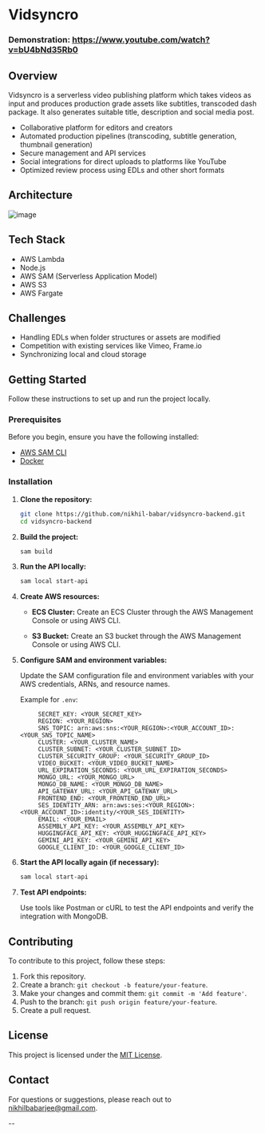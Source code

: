 
# Vidsyncro


### Demonstration: https://www.youtube.com/watch?v=bU4bNd35Rb0

## Overview

Vidsyncro is a serverless video publishing platform which takes videos as input and produces production grade assets like subtitles, transcoded dash package. It also generates suitable title, description and social media post.

- Collaborative platform for editors and creators
- Automated production pipelines (transcoding, subtitle generation, thumbnail generation)
- Secure management and API services
- Social integrations for direct uploads to platforms like YouTube
- Optimized review process using EDLs and other short formats

## Architecture

![image](https://github.com/nikhil-babar/vidsyncro-backend/assets/115392530/45229c6b-beb3-4efc-b248-dc8c7bc0bb27)

## Tech Stack

- AWS Lambda
- Node.js
- AWS SAM (Serverless Application Model)
- AWS S3
- AWS Fargate

## Challenges

- Handling EDLs when folder structures or assets are modified
- Competition with existing services like Vimeo, Frame.io
- Synchronizing local and cloud storage

## Getting Started

Follow these instructions to set up and run the project locally.

### Prerequisites

Before you begin, ensure you have the following installed:

- [AWS SAM CLI](https://docs.aws.amazon.com/serverless-application-model/latest/developerguide/install-sam-cli.html)
- [Docker](https://www.docker.com/products/docker-desktop)

### Installation

1. **Clone the repository:**

   ```bash
   git clone https://github.com/nikhil-babar/vidsyncro-backend.git
   cd vidsyncro-backend
   ```

2. **Build the project:**

   ```bash
   sam build
   ```

3. **Run the API locally:**

   ```bash
   sam local start-api
   ```

4. **Create AWS resources:**

   - **ECS Cluster:**
     Create an ECS Cluster through the AWS Management Console or using AWS CLI.

   - **S3 Bucket:**
     Create an S3 bucket through the AWS Management Console or using AWS CLI.

5. **Configure SAM and environment variables:**

   Update the SAM configuration file and environment variables with your AWS credentials, ARNs, and resource names.

   Example for `.env`:
   ```env
        SECRET_KEY: <YOUR_SECRET_KEY>
        REGION: <YOUR_REGION>
        SNS_TOPIC: arn:aws:sns:<YOUR_REGION>:<YOUR_ACCOUNT_ID>:<YOUR_SNS_TOPIC_NAME>
        CLUSTER: <YOUR_CLUSTER_NAME>
        CLUSTER_SUBNET: <YOUR_CLUSTER_SUBNET_ID>
        CLUSTER_SECURITY_GROUP: <YOUR_SECURITY_GROUP_ID>
        VIDEO_BUCKET: <YOUR_VIDEO_BUCKET_NAME>
        URL_EXPIRATION_SECONDS: <YOUR_URL_EXPIRATION_SECONDS>
        MONGO_URL: <YOUR_MONGO_URL>
        MONGO_DB_NAME: <YOUR_MONGO_DB_NAME>
        API_GATEWAY_URL: <YOUR_API_GATEWAY_URL>
        FRONTEND_END: <YOUR_FRONTEND_END_URL>
        SES_IDENTITY_ARN: arn:aws:ses:<YOUR_REGION>:<YOUR_ACCOUNT_ID>:identity/<YOUR_SES_IDENTITY>
        EMAIL: <YOUR_EMAIL>
        ASSEMBLY_API_KEY: <YOUR_ASSEMBLY_API_KEY>
        HUGGINGFACE_API_KEY: <YOUR_HUGGINGFACE_API_KEY>
        GEMINI_API_KEY: <YOUR_GEMINI_API_KEY>
        GOOGLE_CLIENT_ID: <YOUR_GOOGLE_CLIENT_ID>
   ```

6. **Start the API locally again (if necessary):**

   ```bash
   sam local start-api
   ```

7. **Test API endpoints:**

   Use tools like Postman or cURL to test the API endpoints and verify the integration with MongoDB.

## Contributing

To contribute to this project, follow these steps:

1. Fork this repository.
2. Create a branch: `git checkout -b feature/your-feature`.
3. Make your changes and commit them: `git commit -m 'Add feature'`.
4. Push to the branch: `git push origin feature/your-feature`.
5. Create a pull request.

## License

This project is licensed under the [MIT License](LICENSE).

## Contact

For questions or suggestions, please reach out to [nikhilbabarjee@gmail.com](mailto:your-email@example.com).

--
